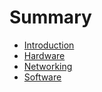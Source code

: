 # Summary

- [Introduction](./introduction.md)
- [Hardware](./hardware.md)
- [Networking](./networking.md)
- [Software](./software.md)
